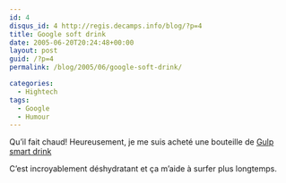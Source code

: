 ```yaml
---
id: 4
disqus_id: 4 http://regis.decamps.info/blog/?p=4
title: Google soft drink
date: 2005-06-20T20:24:48+00:00
layout: post
guid: /?p=4
permalink: /blog/2005/06/google-soft-drink/

categories:
  - Hightech
tags:
  - Google
  - Humour
---
```

Qu’il fait chaud! Heureusement, je me suis acheté une bouteille de [Gulp smart drink](http://www.google.com/googlegulp/) 
  
C’est incroyablement déshydratant et ça m’aide à surfer plus longtemps.
